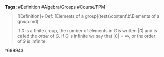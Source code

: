 **Tags:** #Definition #Algebra/Groups #Course/FPM 

> [!Definition]+ Def: [Elements of a group](tests\content\b\Elements of a group.md)
> 
> If $G$ is a finite group, the number of elements in $G$ is written $\lvert G \rvert$ and is called the *order* of $G$. If $G$ is infinite we say that $\lvert G \rvert = \infty$, or the order of $G$ is infinite.

^699943